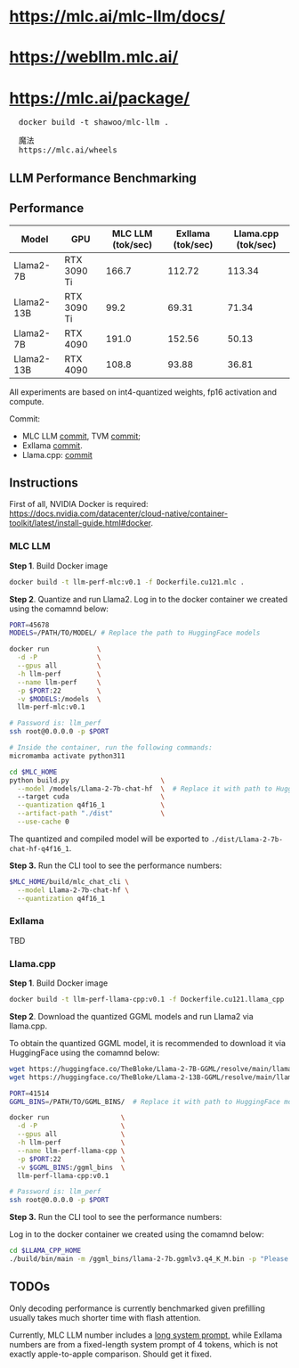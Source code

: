 # https://mlc.ai/mlc-llm/docs/
# https://webllm.mlc.ai/
# https://mlc.ai/package/
<pre>
  docker build -t shawoo/mlc-llm .
</pre>
<pre>
  魔法
  https://mlc.ai/wheels
</pre>

LLM Performance Benchmarking
----------------------------

## Performance

| Model      | GPU         | MLC LLM (tok/sec) | Exllama (tok/sec) | Llama.cpp (tok/sec) |
|------------|-------------|-------------------|-------------------|---------------------|
| Llama2-7B  | RTX 3090 Ti | 166.7             | 112.72            | 113.34              |
| Llama2-13B | RTX 3090 Ti | 99.2              | 69.31             | 71.34               |
| Llama2-7B  | RTX 4090    | 191.0             | 152.56            | 50.13               |
| Llama2-13B | RTX 4090    | 108.8             | 93.88             | 36.81               |

All experiments are based on int4-quantized weights, fp16 activation and compute.

Commit:
- MLC LLM [commit](https://github.com/mlc-ai/mlc-llm/commit/502f6808b8073b87e561817a5a80b50810ab47be), TVM [commit](https://github.com/apache/tvm/commit/543838303b4289bb5669688efb9f88b15ddc2ebe);
- Exllama [commit](https://github.com/turboderp/exllama/commit/c16cf49c3f19e887da31d671a713619c8626484e).
- Llama.cpp: [commit](https://github.com/ggerganov/llama.cpp/commit/f3c3b4b1672d860800639c87d3b5d17564692469)


## Instructions

First of all, NVIDIA Docker is required: https://docs.nvidia.com/datacenter/cloud-native/container-toolkit/latest/install-guide.html#docker.

### MLC LLM

**Step 1**. Build Docker image

```bash
docker build -t llm-perf-mlc:v0.1 -f Dockerfile.cu121.mlc .
```

**Step 2**. Quantize and run Llama2. Log in to the docker container we created using the comamnd below:

```bash
PORT=45678
MODELS=/PATH/TO/MODEL/ # Replace the path to HuggingFace models

docker run            \
  -d -P               \
  --gpus all          \
  -h llm-perf         \
  --name llm-perf     \
  -p $PORT:22         \
  -v $MODELS:/models  \
  llm-perf-mlc:v0.1

# Password is: llm_perf
ssh root@0.0.0.0 -p $PORT

# Inside the container, run the following commands:
micromamba activate python311

cd $MLC_HOME
python build.py                       \
  --model /models/Llama-2-7b-chat-hf  \  # Replace it with path to HuggingFace models
  --target cuda                       \
  --quantization q4f16_1              \
  --artifact-path "./dist"            \
  --use-cache 0
```

The quantized and compiled model will be exported to `./dist/Llama-2-7b-chat-hf-q4f16_1`.

**Step 3.** Run the CLI tool to see the performance numbers:

```bash
$MLC_HOME/build/mlc_chat_cli \
  --model Llama-2-7b-chat-hf \
  --quantization q4f16_1
```

### Exllama

TBD

### Llama.cpp

**Step 1**. Build Docker image

```bash
docker build -t llm-perf-llama-cpp:v0.1 -f Dockerfile.cu121.llama_cpp .
```

**Step 2**. Download the quantized GGML models and run Llama2 via llama.cpp.

To obtain the quantized GGML model, it is recommended to download it via HuggingFace using
the comamnd below:

```bash
wget https://huggingface.co/TheBloke/Llama-2-7B-GGML/resolve/main/llama-2-7b.ggmlv3.q4_K_M.bin
wget https://huggingface.co/TheBloke/Llama-2-13B-GGML/resolve/main/llama-2-13b.ggmlv3.q4_K_M.bin
```

```bash
PORT=41514
GGML_BINS=/PATH/TO/GGML_BINS/  # Replace it with path to HuggingFace models

docker run                  \
  -d -P                     \
  --gpus all                \
  -h llm-perf               \
  --name llm-perf-llama-cpp \
  -p $PORT:22               \
  -v $GGML_BINS:/ggml_bins  \
  llm-perf-llama-cpp:v0.1

# Password is: llm_perf
ssh root@0.0.0.0 -p $PORT
```

**Step 3.** Run the CLI tool to see the performance numbers:

Log in to the docker container we created using the comamnd below:

```bash
cd $LLAMA_CPP_HOME
./build/bin/main -m /ggml_bins/llama-2-7b.ggmlv3.q4_K_M.bin -p "Please generate a very long story about wizard and technology, at least two thousand words" -n 128 -ngl 999 --ignore-eos
```

## TODOs

Only decoding performance is currently benchmarked given prefilling usually takes much shorter time with flash attention.

Currently, MLC LLM number includes a [long system prompt](https://github.com/mlc-ai/mlc-llm/blob/c40be6a210e4d8844b8a65951bcfaa44b528b8f9/cpp/conv_templates.cc#L35),
while Exllama numbers are from a fixed-length system prompt of 4 tokens,
which is not exactly apple-to-apple comparison. Should get it fixed.

